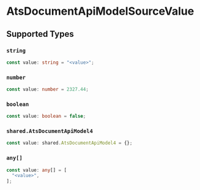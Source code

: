 # AtsDocumentApiModelSourceValue


## Supported Types

### `string`

```typescript
const value: string = "<value>";
```

### `number`

```typescript
const value: number = 2327.44;
```

### `boolean`

```typescript
const value: boolean = false;
```

### `shared.AtsDocumentApiModel4`

```typescript
const value: shared.AtsDocumentApiModel4 = {};
```

### `any[]`

```typescript
const value: any[] = [
  "<value>",
];
```

